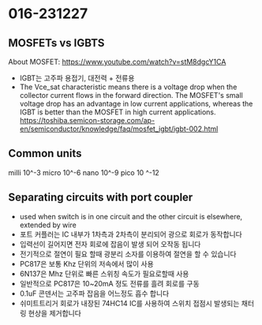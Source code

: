 # 016-231227

## MOSFETs vs IGBTS
About MOSFET: https://www.youtube.com/watch?v=stM8dgcY1CA
- IGBT는 고주파 용접기, 대전력 + 전류용
- The Vce_sat characteristic means there is a voltage drop when the collector current flows in the forward direction. The MOSFET's small voltage drop has an advantage in low current applications, whereas the IGBT is better than the MOSFET in high current applications.
https://toshiba.semicon-storage.com/ap-en/semiconductor/knowledge/faq/mosfet_igbt/igbt-002.html

## Common units
milli 10^-3
micro 10^-6
nano 10^-9
pico 10 ^-12

## Separating circuits with port coupler
- used when switch is in one circuit and the other circuit is elsewhere, extended by wire
- 포트 커플러는 IC 내부가 1차측과 2차측이 분리되어 광으로 회로가 동작합니다
- 입력선이 길어지면 전자 회로에 잡음이 발생 되어 오작동 됩니다
- 전기적으로 절연이 필요 할때 광분리 소자를 이용하여 절연을 할 수 있습니다
- PC817은 보통 Khz 단위의 저속에서 많이 사용
- 6N137은 Mhz 단위로 빠른 스위칭 속도가 필요로할때 사용
- 일반적으로 PC817은 10~20mA 정도 전류를 흘려 회로를 구동
- 0.1uF 콘덴서는 고주파 잡음을 어느정도 흡수 합니다
- 쉬미트트리거 회로가 내장된 74HC14 IC를 사용하여 스위치 접점시 발생되는 채터링 현상을 제거합니다

